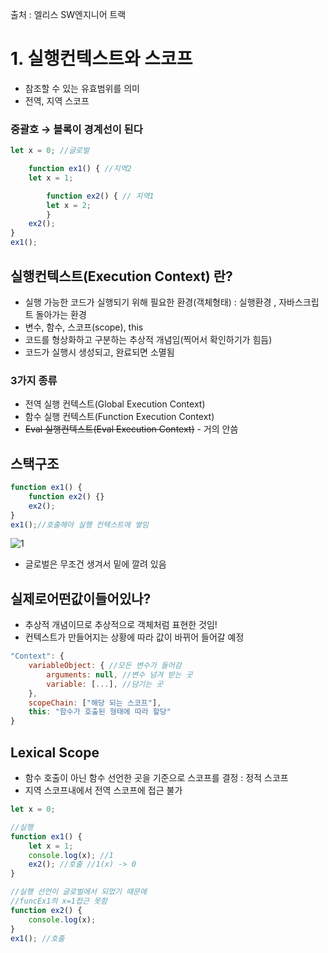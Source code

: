 출처 : 엘리스 SW엔지니어 트랙



# 1. 실행컨텍스트와 스코프

- 참조할 수 있는 유효범위를 의미
- 전역, 지역 스코프

### 중괄호 → 블록이 경계선이 된다

```jsx
let x = 0; //글로벌

	function ex1() { //지역2
	let x = 1;

		function ex2() { // 지역1
		let x = 2;
		}
	ex2();
}
ex1();
```
## 실행컨텍스트(Execution Context) 란?

- 실행 가능한 코드가 실행되기 위해 필요한 환경(객체형태) : 실행환경 , 자바스크립트 돌아가는 환경
- 변수, 함수, 스코프(scope), this
- 코드를 형상화하고 구분하는 추상적 개념임(찍어서 확인하기가 힘듬)
- 코드가 실행시 생성되고, 완료되면 소멸됨

### 3가지 종류

- 전역 실행 컨텍스트(Global Execution Context)
- 함수 실행 컨텍스트(Function Execution Context)
- ~~Eval 실행컨텍스트(Eval Execution Context)~~ - 거의 안씀

## 스택구조

```jsx
function ex1() {
	function ex2() {}
	ex2();
}
ex1();//호출해야 실행 컨텍스트에 쌓임
```
![1](https://user-images.githubusercontent.com/83447120/177237449-5609606e-3b2d-4874-9846-f5981c398835.jpg)
- 글로벌은 무조건 생겨서 밑에 깔려 있음

## 실제로어떤값이들어있나?

- 추상적 개념이므로 추상적으로 객체처럼 표현한 것임!
- 컨텍스트가 만들어지는 상황에 따라 값이 바뀌어 들어갈 예정

```jsx
"Context": {
	variableObject: { //모든 변수가 들어감
		arguments: null, //변수 넘겨 받는 곳
		variable: [...], //담기는 곳
	},
	scopeChain: ["해당 되는 스코프"],
	this: "함수가 호출된 형태에 따라 할당"
}
```

## Lexical Scope

- 함수 호출이 아닌 함수 선언한 곳을 기준으로 스코프를 결정 : 정적 스코프
- 지역 스코프내에서  전역 스코프에 접근 불가

```jsx
let x = 0;

//실행
function ex1() { 
	let x = 1;
	console.log(x); //1
	ex2(); //호출 //1(x) -> 0
}

//실행 선언이 글로벌에서 되었기 때문에 
//funcEx1의 x=1접근 못함
function ex2() { 
	console.log(x);
}
ex1(); //호출
```

